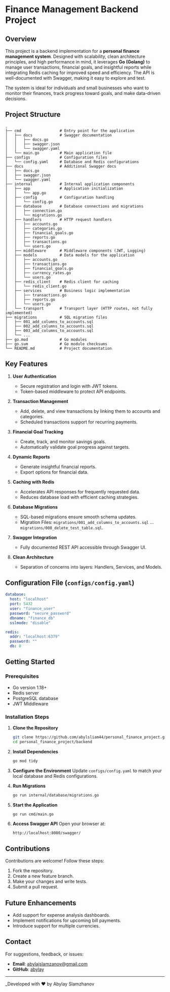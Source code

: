 # Finance Management Backend Project

## Overview
This project is a backend implementation for a **personal finance management system**. Designed with scalability, clean architecture principles, and high performance in mind, it leverages **Go (Golang)** to manage user transactions, financial goals, and insightful reports while integrating Redis caching for improved speed and efficiency. The API is well-documented with Swagger, making it easy to explore and test.

The system is ideal for individuals and small businesses who want to monitor their finances, track progress toward goals, and make data-driven decisions.

## Project Structure
```plaintext
.
├── cmd                 # Entry point for the application
│   ├── docs            # Swagger documentation
│   │   ├── docs.go
│   │   ├── swagger.json
│   │   └── swagger.yaml
│   └── main.go         # Main application file
├── configs             # Configuration files
│   └── config.yaml     # Database and Redis configurations
├── docs                # Additional Swagger docs
│   ├── docs.go
│   ├── swagger.json
│   └── swagger.yaml
├── internal            # Internal application components
│   ├── app             # Application initialization
│   │   └── app.go
│   ├── config          # Configuration handling
│   │   └── config.go
│   ├── database        # Database connections and migrations
│   │   ├── connection.go
│   │   └── migrations.go
│   ├── handlers        # HTTP request handlers
│   │   ├── accounts.go
│   │   ├── categories.go
│   │   ├── financial_goals.go
│   │   ├── reports.go
│   │   ├── transactions.go
│   │   └── users.go
│   ├── middleware      # Middleware components (JWT, Logging)
│   ├── models          # Data models for the application
│   │   ├── accounts.go
│   │   ├── transactions.go
│   │   ├── financial_goals.go
│   │   ├── currency_rates.go
│   │   └── users.go
│   ├── redis_client    # Redis client for caching
│   │   └── redis_client.go
│   ├── services        # Business logic implementation
│   │   ├── transactions.go
│   │   ├── reports.go
│   │   └── users.go
│   └── transport       # Transport layer (HTTP routes, not fully implemented)
├── migrations          # SQL migration files
│   ├── 001_add_columns_to_accounts.sql
│   ├── 002_add_columns_to_accounts.sql
│   ├── 003_add_columns_to_accounts.sql
│   └── ...
├── go.mod              # Go modules
├── go.sum              # Go module checksums
└── README.md           # Project documentation
```

## Key Features

1. **User Authentication**
   - Secure registration and login with JWT tokens.
   - Token-based middleware to protect API endpoints.

2. **Transaction Management**
   - Add, delete, and view transactions by linking them to accounts and categories.
   - Scheduled transactions support for recurring payments.

3. **Financial Goal Tracking**
   - Create, track, and monitor savings goals.
   - Automatically validate goal progress against targets.

4. **Dynamic Reports**
   - Generate insightful financial reports.
   - Export options for financial data.

5. **Caching with Redis**
   - Accelerates API responses for frequently requested data.
   - Reduces database load with efficient caching strategies.

6. **Database Migrations**
   - SQL-based migrations ensure smooth schema updates.
   - Migration Files: `migrations/001_add_columns_to_accounts.sql` ... `migrations/008_delete_test_table.sql`.

7. **Swagger Integration**
   - Fully documented REST API accessible through Swagger UI.

8. **Clean Architecture**
   - Separation of concerns into layers: Handlers, Services, and Models.

## Configuration File (`configs/config.yaml`)
```yaml
database:
  host: "localhost"
  port: 5432
  user: "finance_user"
  password: "secure_password"
  dbname: "finance_db"
  sslmode: "disable"

redis:
  addr: "localhost:6379"
  password: ""
  db: 0
```

## Getting Started

### Prerequisites
- Go version 1.18+
- Redis server
- PostgreSQL database
- JWT Middleware

### Installation Steps
1. **Clone the Repository**
   ```bash
   git clone https://github.com/abylsliam44/personal_finance_project.git
   cd personal_finance_project/backend
   ```
2. **Install Dependencies**
   ```bash
   go mod tidy
   ```
3. **Configure the Environment**
   Update `configs/config.yaml` to match your local database and Redis configurations.

4. **Run Migrations**
   ```bash
   go run internal/database/migrations.go
   ```
5. **Start the Application**
   ```bash
   go run cmd/main.go
   ```

6. **Access Swagger API**
   Open your browser at:
   ```
   http://localhost:8080/swagger/
   ```

## Contributions
Contributions are welcome! Follow these steps:
1. Fork the repository.
2. Create a new feature branch.
3. Make your changes and write tests.
4. Submit a pull request.

## Future Enhancements
- Add support for expense analysis dashboards.
- Implement notifications for upcoming bill payments.
- Introduce support for multiple currencies.

## Contact
For suggestions, feedback, or issues:
- **Email**: abylajslamzanov@gmail.com
- **GitHub**: [abylay](https://github.com/abylsliam44/)

---
_Developed with ❤️ by Abylay Slamzhanov
